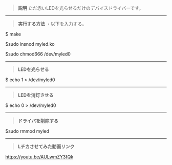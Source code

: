 >**説明**
ただ赤いLEDを光らせるだけのデバイスドライバーです。
---
>**実行する方法**
・以下を入力する。

$ make

$sudo insnod myled.ko

$sudo chmod666 /dev/myled0

---
>**LEDを光らせる**

$ echo 1 > /dev/myled0

---
>**LEDを消灯させる**

$ echo 0 > /dev/myled0

---
>**ドライバを削除する**

$sudo rmmod myled

---
>**Lチカさせてみた動画リンク**

https://youtu.be/AULwmZY3fQk
